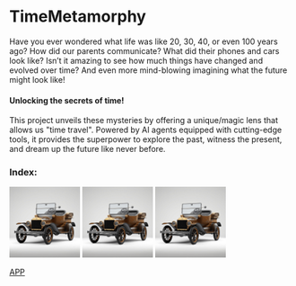 # TimeMetamorphy

Have you ever wondered what life was like 20, 30, 40, or even 100 years ago? How did our parents communicate? What did their phones and cars look like? 
Isn’t it amazing to see how much things have changed and evolved over time? And even more mind-blowing imagining what the future might look like!

#### **Unlocking the secrets of time!**

This project unveils these mysteries by offering a unique/magic lens that allows us "time travel". Powered by AI agents equipped with cutting-edge tools, it provides the superpower to explore the past, witness the present, and dream up the future like never before.  

### Index:

<div >
    <img src="car_evolution.gif" 
         alt="Past Evolution", style="width: 25%";>
    <img src="car_evolution.gif" 
         alt="Present Evolution",  style="width: 25%";>
    <img src="car_evolution.gif" 
         alt="Future Evolution",  style="width: 25%";>
</div>









[APP](https://huggingface.co/spaces/AMfeta99/Object_Evolution_Generator)

